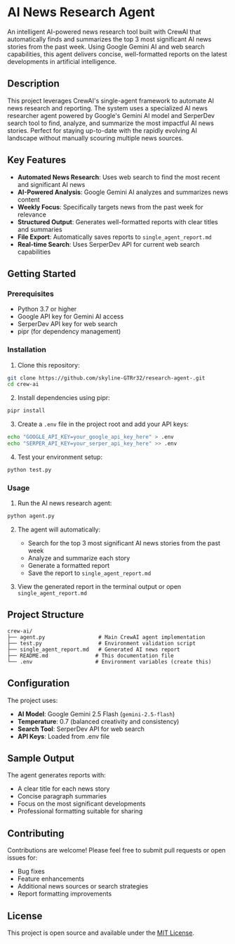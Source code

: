 # AI News Research Agent

An intelligent AI-powered news research tool built with CrewAI that automatically finds and summarizes the top 3 most significant AI news stories from the past week. Using Google Gemini AI and web search capabilities, this agent delivers concise, well-formatted reports on the latest developments in artificial intelligence.

## Description

This project leverages CrewAI's single-agent framework to automate AI news research and reporting. The system uses a specialized AI news researcher agent powered by Google's Gemini AI model and SerperDev search tool to find, analyze, and summarize the most impactful AI news stories. Perfect for staying up-to-date with the rapidly evolving AI landscape without manually scouring multiple news sources.

## Key Features

- **Automated News Research**: Uses web search to find the most recent and significant AI news
- **AI-Powered Analysis**: Google Gemini AI analyzes and summarizes news content
- **Weekly Focus**: Specifically targets news from the past week for relevance
- **Structured Output**: Generates well-formatted reports with clear titles and summaries
- **File Export**: Automatically saves reports to `single_agent_report.md`
- **Real-time Search**: Uses SerperDev API for current web search capabilities

## Getting Started

### Prerequisites

- Python 3.7 or higher
- Google API key for Gemini AI access
- SerperDev API key for web search
- pipr (for dependency management)

### Installation

1. Clone this repository:
```bash
git clone https://github.com/skyline-GTRr32/research-agent-.git
cd crew-ai
```

2. Install dependencies using pipr:
```bash
pipr install
```

3. Create a `.env` file in the project root and add your API keys:
```bash
echo "GOOGLE_API_KEY=your_google_api_key_here" > .env
echo "SERPER_API_KEY=your_serper_api_key_here" >> .env
```

4. Test your environment setup:
```bash
python test.py
```

### Usage

1. Run the AI news research agent:
```bash
python agent.py
```

2. The agent will automatically:
   - Search for the top 3 most significant AI news stories from the past week
   - Analyze and summarize each story
   - Generate a formatted report
   - Save the report to `single_agent_report.md`

3. View the generated report in the terminal output or open `single_agent_report.md`

## Project Structure

```
crew-ai/
├── agent.py                 # Main CrewAI agent implementation
├── test.py                  # Environment validation script
├── single_agent_report.md   # Generated AI news report
├── README.md               # This documentation file
└── .env                    # Environment variables (create this)
```

## Configuration

The project uses:
- **AI Model**: Google Gemini 2.5 Flash (`gemini-2.5-flash`)
- **Temperature**: 0.7 (balanced creativity and consistency)
- **Search Tool**: SerperDev API for web search
- **API Keys**: Loaded from .env file

## Sample Output

The agent generates reports with:
- A clear title for each news story
- Concise paragraph summaries
- Focus on the most significant developments
- Professional formatting suitable for sharing

## Contributing

Contributions are welcome! Please feel free to submit pull requests or open issues for:
- Bug fixes
- Feature enhancements
- Additional news sources or search strategies
- Report formatting improvements

## License

This project is open source and available under the [MIT License](LICENSE).
